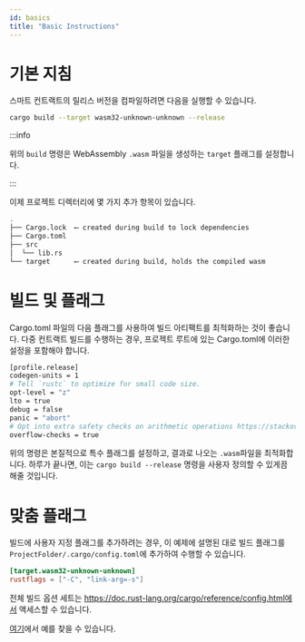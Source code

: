 ```yaml
---
id: basics
title: "Basic Instructions"
---
```


# 기본 지침
스마트 컨트랙트의 릴리스 버전을 컴파일하려면 다음을 실행할 수 있습니다.

```bash
cargo build --target wasm32-unknown-unknown --release
```

:::info

위의 `build` 명령은 WebAssembly `.wasm` 파일을 생성하는 `target` 플래그를 설정합니다.

:::

이제 프로젝트 디렉터리에 몇 가지 추가 항목이 있습니다.

```bash
.
├── Cargo.lock  ⟵ created during build to lock dependencies
├── Cargo.toml
├── src
│  └── lib.rs
└── target      ⟵ created during build, holds the compiled wasm
```
# 빌드 및 플래그
Cargo.toml 파일의 다음 플래그를 사용하여 빌드 아티팩트를 최적화하는 것이 좋습니다. 다중 컨트랙트 빌드를 수행하는 경우, 프로젝트 루트에 있는 Cargo.toml에 이러한 설정을 포함해야 합니다.

```bash
[profile.release]
codegen-units = 1
# Tell `rustc` to optimize for small code size.
opt-level = "z"
lto = true
debug = false
panic = "abort"
# Opt into extra safety checks on arithmetic operations https://stackoverflow.com/a/64136471/249801
overflow-checks = true
```

위의 명령은 본질적으로 특수 플래그를 설정하고, 결과로 나오는 `.wasm`파일을 최적화합니다. 하루가 끝나면, 이는 `cargo build --release` 명령을 사용자 정의할 수 있게끔 해줄 것입니다.

# 맞춤 플래그
빌드에 사용자 지정 플래그를 추가하려는 경우, 이 예제에 설명된 대로 빌드 플래그를 `ProjectFolder/.cargo/config.toml`에 추가하여 수행할 수 있습니다.



```toml
[target.wasm32-unknown-unknown]
rustflags = ["-C", "link-arg=-s"]
```

전체 빌드 옵션 세트는 https://doc.rust-lang.org/cargo/reference/config.html에서 액세스할 수 있습니다.


[여기](https://github.com/near/near-sdk-rs/blob/05e4539a8f3db86dd43b768ee9660dd4c8e7ea5c/examples/fungible-token/.cargo/config.toml)에서 예를 찾을 수 있습니다.